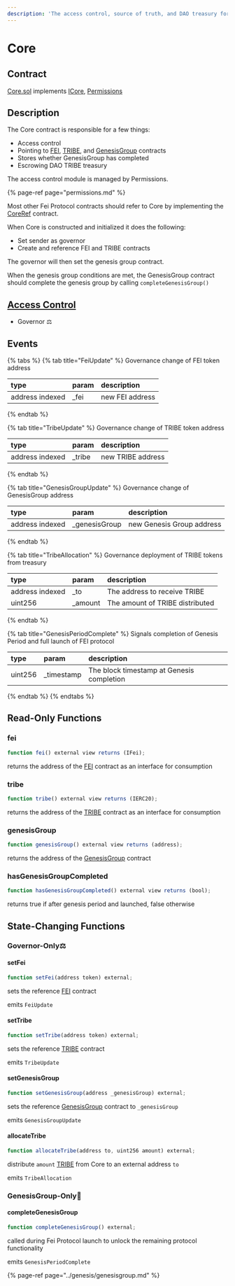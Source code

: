 ```yaml
---
description: 'The access control, source of truth, and DAO treasury for Fei Protocol'
---
```


# Core

## Contract

[Core.sol](https://github.com/fei-protocol/fei-protocol-core/blob/master/contracts/core/Core.sol) implements [ICore](https://github.com/fei-protocol/fei-protocol-core/blob/master/contracts/core/ICore.sol), [Permissions](https://github.com/fei-protocol/fei-protocol-core/blob/master/contracts/core/Permissions.sol)

## Description

The Core contract is responsible for a few things:

* Access control
* Pointing to [FEI](../fei-stablecoin/), [TRIBE](../../governance/tribe.md), and [GenesisGroup](../genesis/genesisgroup.md) contracts
* Stores whether GenesisGroup has completed
* Escrowing DAO TRIBE treasury

The access control module is managed by Permissions.

{% page-ref page="permissions.md" %}

Most other Fei Protocol contracts should refer to Core by implementing the [CoreRef](../references/coreref.md) contract.

When Core is constructed and initialized it does the following:

* Set sender as governor
* Create and reference FEI and TRIBE contracts

The governor will then set the genesis group contract.

When the genesis group conditions are met, the GenesisGroup contract should complete the genesis group by calling `completeGenesisGroup()`

## [Access Control](./) 

* Governor ⚖️

## Events

{% tabs %}
{% tab title="FeiUpdate" %}
Governance change of FEI token address

| type | param | description |
| :--- | :--- | :--- |
| address indexed |  \_fei | new FEI address |
{% endtab %}

{% tab title="TribeUpdate" %}
Governance change of TRIBE token address

| type | param | description |
| :--- | :--- | :--- |
| address indexed |  \_tribe | new TRIBE address |
{% endtab %}

{% tab title="GenesisGroupUpdate" %}
Governance change of GenesisGroup address

| type | param | description |
| :--- | :--- | :--- |
| address indexed |  \_genesisGroup | new Genesis Group address |
{% endtab %}

{% tab title="TribeAllocation" %}
Governance deployment of TRIBE tokens from treasury

| type | param | description |
| :--- | :--- | :--- |
| address indexed |  \_to | The address to receive TRIBE |
| uint256 | \_amount | The amount of TRIBE distributed |
{% endtab %}

{% tab title="GenesisPeriodComplete" %}
Signals completion of Genesis Period and full launch of FEI protocol

| type | param | description |
| :--- | :--- | :--- |
| uint256 |  \_timestamp | The block timestamp at Genesis completion |
{% endtab %}
{% endtabs %}

## Read-Only Functions

### fei

```javascript
function fei() external view returns (IFei);
```

returns the address of the [FEI](../fei-stablecoin/fei-fei-usd.md) contract as an interface for consumption

### tribe

```javascript
function tribe() external view returns (IERC20);
```

returns the address of the [TRIBE](../../governance/tribe.md) contract as an interface for consumption

### genesisGroup

```javascript
function genesisGroup() external view returns (address);
```

returns the address of the [GenesisGroup](../genesis/genesisgroup.md) contract

### hasGenesisGroupCompleted

```javascript
function hasGenesisGroupCompleted() external view returns (bool);
```

returns true if after genesis period and launched, false otherwise

## State-Changing Functions <a id="state-changing-functions"></a>

### Governor-Only⚖️ 

#### setFei

```javascript
function setFei(address token) external;
```

sets the reference [FEI](../fei-stablecoin/fei-fei-usd.md) contract

emits `FeiUpdate`

#### setTribe

```javascript
function setTribe(address token) external;
```

sets the reference [TRIBE](../../governance/tribe.md) contract

emits `TribeUpdate`

#### setGenesisGroup

```javascript
function setGenesisGroup(address _genesisGroup) external;
```

sets the reference [GenesisGroup](../genesis/genesisgroup.md) contract to `_genesisGroup`

emits `GenesisGroupUpdate`

#### allocateTribe

```javascript
function allocateTribe(address to, uint256 amount) external;
```

distribute `amount` [TRIBE](../../governance/tribe.md) from Core to an external address `to`

emits `TribeAllocation`

### GenesisGroup-Only🚀

#### completeGenesisGroup

```javascript
function completeGenesisGroup() external;
```

called during Fei Protocol launch to unlock the remaining protocol functionality

emits `GenesisPeriodComplete`

{% page-ref page="../genesis/genesisgroup.md" %}

